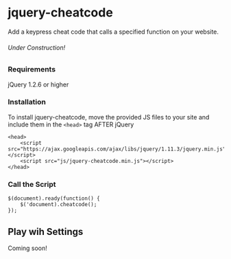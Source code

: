 # jquery-cheatcode
Add a keypress cheat code that calls a specified function on your website.

###### Under Construction!

### Requirements
jQuery 1.2.6 or higher

### Installation
To install jquery-cheatcode, move the provided JS files to your site and include them in the `<head>` tag AFTER jQuery
```
<head>
    <script src="https://ajax.googleapis.com/ajax/libs/jquery/1.11.3/jquery.min.js"></script>
    <script src="js/jquery-cheatcode.min.js"></script>
</head>
```

### Call the Script
```
$(document).ready(function() {
    $('document).cheatcode();
});
```

## Play wih Settings

Coming soon!